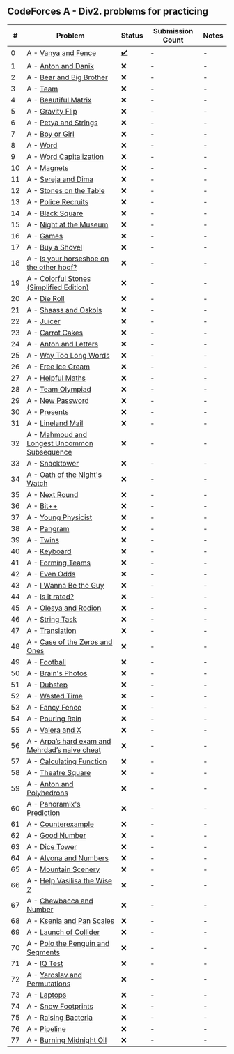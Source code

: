 ## CodeForces A - Div2. problems for practicing
| # | Problem  | Status | Submission Count | Notes |
| --- | --- | --- | --- | --- |
| 0 | A - [Vanya and Fence](http://codeforces.com/contest/677/problem/D2) | [✔️](../Code&#32;Forces/CPP/gnome.cpp) | - | - |
| 1 | A - [Anton and Danik](http://codeforces.com/contest/734/problem/D2) | :x: | - | - |
| 2 | A - [Bear and Big Brother](http://codeforces.com/contest/791/problem/D2) | :x: | - | - |
| 3 | A - [Team](http://codeforces.com/contest/231/problem/D2) | :x: | - | - |
| 4 | A - [Beautiful Matrix](http://codeforces.com/contest/263/problem/D2) | :x: | - | - |
| 5 | A - [Gravity Flip](http://codeforces.com/contest/405/problem/D2) | :x: | - | - |
| 6 | A - [Petya and Strings](http://codeforces.com/contest/112/problem/D2) | :x: | - | - |
| 7 | A - [Boy or Girl](http://codeforces.com/contest/236/problem/D2) | :x: | - | - |
| 8 | A - [Word](http://codeforces.com/contest/59/problem/D2) | :x: | - | - |
| 9 | A - [Word Capitalization](http://codeforces.com/contest/281/problem/D2) | :x: | - | - |
| 10 | A - [Magnets](http://codeforces.com/contest/344/problem/D2) | :x: | - | - |
| 11 | A - [Sereja and Dima](http://codeforces.com/contest/381/problem/D2) | :x: | - | - |
| 12 | A - [Stones on the Table](http://codeforces.com/contest/266/problem/D2) | :x: | - | - |
| 13 | A - [Police Recruits](http://codeforces.com/contest/427/problem/D2) | :x: | - | - |
| 14 | A - [Black Square](http://codeforces.com/contest/431/problem/D2) | :x: | - | - |
| 15 | A - [Night at the Museum](http://codeforces.com/contest/731/problem/D2) | :x: | - | - |
| 16 | A - [Games](http://codeforces.com/contest/268/problem/D2) | :x: | - | - |
| 17 | A - [Buy a Shovel](http://codeforces.com/contest/732/problem/D2) | :x: | - | - |
| 18 | A - [Is your horseshoe on the other hoof?](http://codeforces.com/contest/228/problem/D2) | :x: | - | - |
| 19 | A - [Colorful Stones (Simplified Edition)](http://codeforces.com/contest/265/problem/D2) | :x: | - | - |
| 20 | A - [Die Roll](http://codeforces.com/contest/9/problem/D2) | :x: | - | - |
| 21 | A - [Shaass and Oskols](http://codeforces.com/contest/294/problem/D2) | :x: | - | - |
| 22 | A - [Juicer](http://codeforces.com/contest/709/problem/D2) | :x: | - | - |
| 23 | A - [Carrot Cakes](http://codeforces.com/contest/799/problem/D2) | :x: | - | - |
| 24 | A - [Anton and Letters](http://codeforces.com/contest/443/problem/D2) | :x: | - | - |
| 25 | A - [Way Too Long Words](http://codeforces.com/contest/71/problem/D2) | :x: | - | - |
| 26 | A - [Free Ice Cream](http://codeforces.com/contest/686/problem/D2) | :x: | - | - |
| 27 | A - [Helpful Maths](http://codeforces.com/contest/339/problem/D2) | :x: | - | - |
| 28 | A - [Team Olympiad](http://codeforces.com/contest/490/problem/D2) | :x: | - | - |
| 29 | A - [New Password](http://codeforces.com/contest/770/problem/D2) | :x: | - | - |
| 30 | A - [Presents](http://codeforces.com/contest/136/problem/D2) | :x: | - | - |
| 31 | A - [Lineland Mail](http://codeforces.com/contest/567/problem/D2) | :x: | - | - |
| 32 | A - [Mahmoud and Longest Uncommon Subsequence](http://codeforces.com/contest/766/problem/D2) | :x: | - | - |
| 33 | A - [Snacktower](http://codeforces.com/contest/767/problem/D2) | :x: | - | - |
| 34 | A - [Oath of the Night's Watch](http://codeforces.com/contest/768/problem/D2) | :x: | - | - |
| 35 | A - [Next Round](http://codeforces.com/contest/158/problem/D12) | :x: | - | - |
| 36 | A - [Bit++](http://codeforces.com/contest/282/problem/D2) | :x: | - | - |
| 37 | A - [Young Physicist](http://codeforces.com/contest/69/problem/D2) | :x: | - | - |
| 38 | A - [Pangram](http://codeforces.com/contest/520/problem/D2) | :x: | - | - |
| 39 | A - [Twins](http://codeforces.com/contest/160/problem/D2) | :x: | - | - |
| 40 | A - [Keyboard](http://codeforces.com/contest/474/problem/D2) | :x: | - | - |
| 41 | A - [Forming Teams](http://codeforces.com/contest/216/problem/D2) | :x: | - | - |
| 42 | A - [Even Odds](http://codeforces.com/contest/318/problem/D2) | :x: | - | - |
| 43 | A - [I Wanna Be the Guy](http://codeforces.com/contest/469/problem/D2) | :x: | - | - |
| 44 | A - [Is it rated?](http://codeforces.com/contest/807/problem/D2) | :x: | - | - |
| 45 | A - [Olesya and Rodion](http://codeforces.com/contest/584/problem/D2) | :x: | - | - |
| 46 | A - [String Task](http://codeforces.com/contest/118/problem/D2) | :x: | - | - |
| 47 | A - [Translation](http://codeforces.com/contest/41/problem/D2) | :x: | - | - |
| 48 | A - [Case of the Zeros and Ones](http://codeforces.com/contest/556/problem/D2) | :x: | - | - |
| 49 | A - [Football](http://codeforces.com/contest/43/problem/D2) | :x: | - | - |
| 50 | A - [Brain's Photos](http://codeforces.com/contest/707/problem/D2) | :x: | - | - |
| 51 | A - [Dubstep](http://codeforces.com/contest/208/problem/D2) | :x: | - | - |
| 52 | A - [Wasted Time](http://codeforces.com/contest/127/problem/D2) | :x: | - | - |
| 53 | A - [Fancy Fence](http://codeforces.com/contest/270/problem/D2) | :x: | - | - |
| 54 | A - [Pouring Rain](http://codeforces.com/contest/667/problem/D2) | :x: | - | - |
| 55 | A - [Valera and X](http://codeforces.com/contest/404/problem/D2) | :x: | - | - |
| 56 | A - [Arpa’s hard exam and Mehrdad’s naive cheat](http://codeforces.com/contest/742/problem/D2) | :x: | - | - |
| 57 | A - [Calculating Function](http://codeforces.com/contest/486/problem/D2) | :x: | - | - |
| 58 | A - [Theatre Square](http://codeforces.com/contest/1/problem/D12) | :x: | - | - |
| 59 | A - [Anton and Polyhedrons](http://codeforces.com/contest/785/problem/D2) | :x: | - | - |
| 60 | A - [Panoramix's Prediction](http://codeforces.com/contest/80/problem/D2) | :x: | - | - |
| 61 | A - [Counterexample](http://codeforces.com/contest/483/problem/D2) | :x: | - | - |
| 62 | A - [Good Number](http://codeforces.com/contest/365/problem/D2) | :x: | - | - |
| 63 | A - [Dice Tower](http://codeforces.com/contest/225/problem/D2) | :x: | - | - |
| 64 | A - [Alyona and Numbers](http://codeforces.com/contest/682/problem/D2) | :x: | - | - |
| 65 | A - [Mountain Scenery](http://codeforces.com/contest/218/problem/D2) | :x: | - | - |
| 66 | A - [Help Vasilisa the Wise 2](http://codeforces.com/contest/143/problem/D2) | :x: | - | - |
| 67 | A - [Chewbaсca and Number](http://codeforces.com/contest/514/problem/D2) | :x: | - | - |
| 68 | A - [Ksenia and Pan Scales](http://codeforces.com/contest/382/problem/D2) | :x: | - | - |
| 69 | A - [Launch of Collider](http://codeforces.com/contest/699/problem/D2) | :x: | - | - |
| 70 | A - [Polo the Penguin and Segments](http://codeforces.com/contest/289/problem/D2) | :x: | - | - |
| 71 | A - [IQ Test](http://codeforces.com/contest/287/problem/D2) | :x: | - | - |
| 72 | A - [Yaroslav and Permutations](http://codeforces.com/contest/296/problem/D2) | :x: | - | - |
| 73 | A - [Laptops](http://codeforces.com/contest/456/problem/D2) | :x: | - | - |
| 74 | A - [Snow Footprints](http://codeforces.com/contest/298/problem/D2) | :x: | - | - |
| 75 | A - [Raising Bacteria](http://codeforces.com/contest/579/problem/D2) | :x: | - | - |
| 76 | A - [Pipeline](http://codeforces.com/contest/287/problem/D2) | :x: | - | - |
| 77 | A - [Burning Midnight Oil](http://codeforces.com/contest/165/problem/D2) | :x: | - | - |
